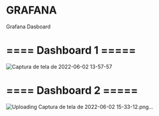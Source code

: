 # GRAFANA
Grafana Dasboard

# ====  Dashboard 1   =====
![Captura de tela de 2022-06-02 13-57-57](https://user-images.githubusercontent.com/102430464/171684074-4ec77037-68fc-4a4c-b2f7-0d32a7b37142.png)

# ====  Dashboard 2   =====
 ![Uploading Captura de tela de 2022-06-02 15-33-12.png…]()

